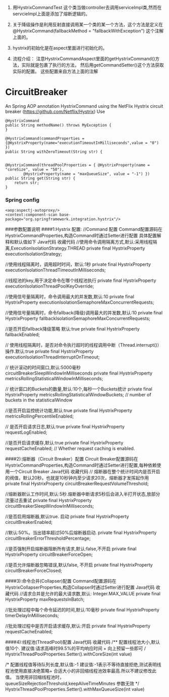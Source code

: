 1. 用HystrixCommandTest 这个类当做controller去调用serviceImpl类,然而在servcieImpl上面是添加了熔断逻辑的。

2. 关于降级操作是利用反射直接调用某一个类的某一个方法，这个方法是定义在 @HystrixCommand(fallbackMethod = "fallbackWithException") 这个注解上面的。

3. hystrix的初始化是在aspect里面进行初始化的。

4. 流程介绍： 注意HystrixCommandAspect里面的getHystrixCommand()方法，实际就是包裹了执行的方法， 然后用getCommandSetter()这个方法获取实际的配置。 这些配置来自方法上面的注解




# CircuitBreaker
An Spring AOP annotation HystrixCommand using the NetFlix Hystrix circuit breaker (https://github.com/Netflix/Hystrix)
Use

    
    @HystrixCommand
    public String methodName() throws MyException {
    }
    
    @HystrixCommand(commandProperties = {@HystrixProperty(name="executionTimeoutInMilliseconds",value = "0") })
	public String withZeroTimeout(String str) {
	
	
	@HystrixCommand(threadPoolProperties = { @HystrixProperty(name = "coreSize", value = "50"),
			@HystrixProperty(name = "maxQueueSize", value = "-1") })
	public String get(String str) {
		return str;
	}

### Spring config
<?xml version="1.0" encoding="UTF-8"?>
<beans xmlns="http://www.springframework.org/schema/beans"
	xmlns:context="http://www.springframework.org/schema/context"
	xmlns:aop="http://www.springframework.org/schema/aop"
	xmlns:xsi="http://www.w3.org/2001/XMLSchema-instance"
	xsi:schemaLocation="
		http://www.springframework.org/schema/beans http://www.springframework.org/schema/beans/spring-beans.xsd
		http://www.springframework.org/schema/aop http://www.springframework.org/schema/aop/spring-aop.xsd
		http://www.springframework.org/schema/context http://www.springframework.org/schema/context/spring-context.xsd">

	<aop:aspectj-autoproxy/>
	<context:component-scan base-package="org.springframework.integration.hystrix"/>

</beans>

###参数配置说明
####1:Hystrix 配置:
//Command 配置 Command配置源码在HystrixCommandProperties,构造Command时通过Setter进行配置 具体配置解释和默认值如下 Java代码 收藏代码 //使用命令调用隔离方式,默认:采用线程隔离,ExecutionIsolationStrategy.THREAD
private final HystrixProperty executionIsolationStrategy;

//使用线程隔离时，调用超时时间，默认:1秒
private final HystrixProperty executionIsolationThreadTimeoutInMilliseconds;

//线程池的key,用于决定命令在哪个线程池执行
private final HystrixProperty executionIsolationThreadPoolKeyOverride;

//使用信号量隔离时，命令调用最大的并发数,默认:10
private final HystrixProperty executionIsolationSemaphoreMaxConcurrentRequests;

//使用信号量隔离时，命令fallback(降级)调用最大的并发数,默认:10
private final HystrixProperty fallbackIsolationSemaphoreMaxConcurrentRequests;

//是否开启fallback降级策略 默认:true
private final HystrixProperty fallbackEnabled;

// 使用线程隔离时，是否对命令执行超时的线程调用中断（Thread.interrupt()）操作.默认:true
private final HystrixProperty executionIsolationThreadInterruptOnTimeout;

// 统计滚动的时间窗口,默认:5000毫秒circuitBreakerSleepWindowInMilliseconds
private final HystrixProperty metricsRollingStatisticalWindowInMilliseconds;

// 统计窗口的Buckets的数量,默认:10个,每秒一个Buckets统计
private final HystrixProperty metricsRollingStatisticalWindowBuckets; // number of buckets in the statisticalWindow

//是否开启监控统计功能,默认:true
private final HystrixProperty metricsRollingPercentileEnabled;

// 是否开启请求日志,默认:true
private final HystrixProperty requestLogEnabled;

//是否开启请求缓存,默认:true
private final HystrixProperty requestCacheEnabled; // Whether request caching is enabled.

####2):熔断器（Circuit Breaker）配置 Circuit Breaker配置源码在HystrixCommandProperties,构造Command时通过Setter进行配置,每种依赖使用一个Circuit Breaker Java代码 收藏代码 // 熔断器在整个统计时间内是否开启的阀值，默认20秒。也就是10秒钟内至少请求20次，熔断器才发挥起作用
private final HystrixProperty circuitBreakerRequestVolumeThreshold;

//熔断器默认工作时间,默认:5秒.熔断器中断请求5秒后会进入半打开状态,放部分流量过去重试
private final HystrixProperty circuitBreakerSleepWindowInMilliseconds;

//是否启用熔断器,默认true. 启动
private final HystrixProperty circuitBreakerEnabled;

//默认:50%。当出错率超过50%后熔断器启动.
private final HystrixProperty circuitBreakerErrorThresholdPercentage;

//是否强制开启熔断器阻断所有请求,默认:false,不开启
private final HystrixProperty circuitBreakerForceOpen;

//是否允许熔断器忽略错误,默认false, 不开启
private final HystrixProperty circuitBreakerForceClosed;

####3):命令合并(Collapser)配置 
Command配置源码在HystrixCollapserProperties,构造Collapser时通过Setter进行配置 Java代码 收藏代码 //请求合并是允许的最大请求数,默认: Integer.MAX_VALUE
private final HystrixProperty maxRequestsInBatch;

//批处理过程中每个命令延迟的时间,默认:10毫秒
private final HystrixProperty timerDelayInMilliseconds;

//批处理过程中是否开启请求缓存,默认:开启
private final HystrixProperty requestCacheEnabled;

####4):线程池(ThreadPool)配置 
Java代码 收藏代码 /** 配置线程池大小,默认值10个. 建议值:请求高峰时99.5%的平均响应时间 + 向上预留一些即可 /
HystrixThreadPoolProperties.Setter().withCoreSize(int value)

/* 配置线程值等待队列长度,默认值:-1 建议值:-1表示不等待直接拒绝,测试表明线程池使用直接决绝策略+ 合适大小的非回缩线程池效率最高.所以不建议修改此值。 当使用非回缩线程池时，queueSizeRejectionThreshold,keepAliveTimeMinutes 参数无效 */
HystrixThreadPoolProperties.Setter().withMaxQueueSize(int value)

